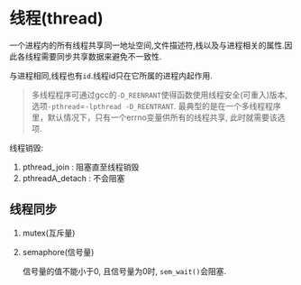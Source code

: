 # 线程(thread)
一个进程内的所有线程共享同一地址空间,文件描述符,栈以及与进程相关的属性.因此各线程需要同步共享数据来避免不一致性.

与进程相同,线程也有`id`.线程id只在它所属的进程内起作用.

> 多线程程序可通过gcc的`-D_REENRANT`使得函数使用线程安全(可重入)版本, 选项`-pthread`=`-lpthread -D_REENTRANT`. 最典型的是在一个多线程程序里，默认情况下，只有一个errno变量供所有的线程共享, 此时就需要该选项.

线程销毁:
1. pthread_join : 阻塞直至线程销毁
1. pthreadA_detach : 不会阻塞

## 线程同步
1. mutex(互斥量)
1. semaphore(信号量)

   信号量的值不能小于0, 且信号量为0时, `sem_wait()`会阻塞.